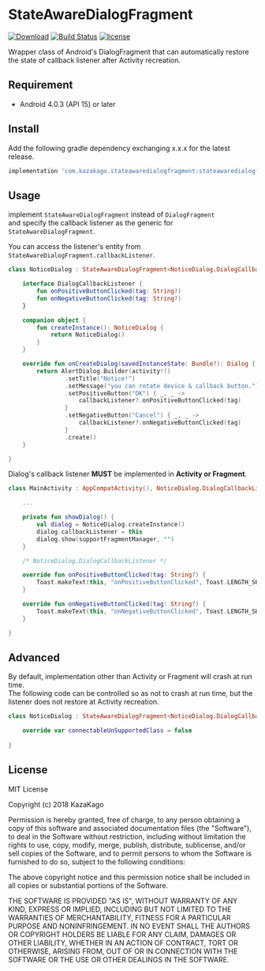 StateAwareDialogFragment
====

[![Download](https://api.bintray.com/packages/kazakago/maven/stateawaredialogfragment/images/download.svg)](https://bintray.com/kazakago/maven/stateawaredialogfragment/_latestVersion)
[![Build Status](https://www.bitrise.io/app/098c9dcea98343e4/status.svg?token=eZd2CxtpCemKoGW-mRZ7cw)](https://www.bitrise.io/app/098c9dcea98343e4)
[![license](https://img.shields.io/github/license/kazakago/stateawaredialogfragment.svg)](LICENSE.md)

Wrapper class of Android's DialogFragment that can automatically restore the state of callback listener after Activity recreation.

## Requirement

- Android 4.0.3 (API 15) or later

## Install

Add the following gradle dependency exchanging x.x.x for the latest release.

```groovy
implementation 'com.kazakago.stateawaredialogfragment:stateawaredialogfragment:x.x.x'
```

## Usage

implement `StateAwareDialogFragment` instead of `DialogFragment`  
and specify the callback listener as the generic for `StateAwareDialogFragment`.  

You can access the listener's entity from `StateAwareDialogFragment.callbackListener`.  

```kotlin
class NoticeDialog : StateAwareDialogFragment<NoticeDialog.DialogCallbackListener>() {

    interface DialogCallbackListener {
        fun onPositiveButtonClicked(tag: String?)
        fun onNegativeButtonClicked(tag: String?)
    }

    companion object {
        fun createInstance(): NoticeDialog {
            return NoticeDialog()
        }
    }

    override fun onCreateDialog(savedInstanceState: Bundle?): Dialog {
        return AlertDialog.Builder(activity!!)
                .setTitle("Notice!")
                .setMessage("you can rotate device & callback button.")
                .setPositiveButton("OK") { _, _ ->
                    callbackListener?.onPositiveButtonClicked(tag)
                }
                .setNegativeButton("Cancel") { _, _ ->
                    callbackListener?.onNegativeButtonClicked(tag)
                }
                .create()
    }

}
```

Dialog's callback listener **MUST** be implemented in **Activity or Fragment**.  

```kotlin
class MainActivity : AppCompatActivity(), NoticeDialog.DialogCallbackListener {

    ...

    private fun showDialog() {
        val dialog = NoticeDialog.createInstance()
        dialog.callbackListener = this
        dialog.show(supportFragmentManager, "")
    }

    /* NoticeDialog.DialogCallbackListener */

    override fun onPositiveButtonClicked(tag: String?) {
        Toast.makeText(this, "onPositiveButtonClicked", Toast.LENGTH_SHORT).show()
    }

    override fun onNegativeButtonClicked(tag: String?) {
        Toast.makeText(this, "onNegativeButtonClicked", Toast.LENGTH_SHORT).show()
    }

}
```

## Advanced

By default, implementation other than Activity or Fragment will crash at run time.  
The following code can be controlled so as not to crash at run time, but the listener does not restore at Activity recreation.  
```kotlin
class NoticeDialog : StateAwareDialogFragment<NoticeDialog.DialogCallbackListener>() {

    override var connectableUnSupportedClass = false
    
}
```
## License

MIT License

Copyright (c) 2018 KazaKago

Permission is hereby granted, free of charge, to any person obtaining a copy of this software and associated documentation files (the "Software"), to deal in the Software without restriction, including without limitation the rights to use, copy, modify, merge, publish, distribute, sublicense, and/or sell copies of the Software, and to permit persons to whom the Software is furnished to do so, subject to the following conditions:

The above copyright notice and this permission notice shall be included in all copies or substantial portions of the Software.

THE SOFTWARE IS PROVIDED "AS IS", WITHOUT WARRANTY OF ANY KIND, EXPRESS OR IMPLIED, INCLUDING BUT NOT LIMITED TO THE WARRANTIES OF MERCHANTABILITY, FITNESS FOR A PARTICULAR PURPOSE AND NONINFRINGEMENT. IN NO EVENT SHALL THE AUTHORS OR COPYRIGHT HOLDERS BE LIABLE FOR ANY CLAIM, DAMAGES OR OTHER LIABILITY, WHETHER IN AN ACTION OF CONTRACT, TORT OR OTHERWISE, ARISING FROM, OUT OF OR IN CONNECTION WITH THE SOFTWARE OR THE USE OR OTHER DEALINGS IN THE SOFTWARE.
